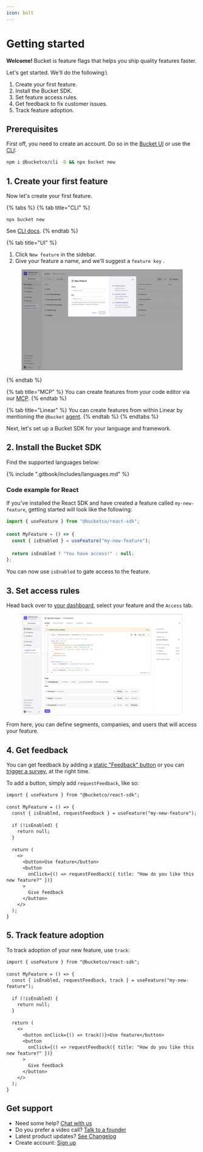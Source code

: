 ```yaml
---
icon: bolt
---
```


# Getting started

**Welcome!** Bucket is feature flags that helps you ship quality features faster.&#x20;

Let's get started. We'll do the following:\


1. Create your first feature.
2. Install the Bucket SDK.
3. Set feature access rules.
4. Get feedback to fix customer issues.
5. Track feature adoption.



## Prerequisites

First off, you need to create an account. Do so in the [Bucket UI](https://app.bucket.co) or use the [CLI](sdk/documents/cli/):

```bash
npm i @bucketco/cli -D && npx bucket new
```

## 1. Create your first feature&#x20;

Now let's create your first feature.&#x20;

{% tabs %}
{% tab title="CLI" %}
```
npx bucket new
```

See [CLI docs](sdk/documents/cli/).
{% endtab %}

{% tab title="UI" %}
1. Click `New feature` in the sidebar.
2. Give your feature a name, and we'll suggest a `feature key` .

<div data-full-width="false"><figure><img src=".gitbook/assets/image (8).png" alt=""><figcaption></figcaption></figure></div>


{% endtab %}

{% tab title="MCP" %}
You can create features from your code editor via our [MCP](api/mcp.md).
{% endtab %}

{% tab title="Linear" %}
You can create features from within Linear by mentioning the `@bucket` [agent](integrations/linear.md).
{% endtab %}
{% endtabs %}

Next, let's set up a Bucket SDK for your language and framework.

## 2. Install the Bucket SDK

Find the supported languages below:

{% include ".gitbook/includes/languages.md" %}

### Code example for React

If you've installed the React SDK and have created a feature called `my-new-feature`, getting started will look like the following:

```jsx
import { useFeature } from "@bucketco/react-sdk";

const MyFeature = () => {
  const { isEnabled } = useFeature("my-new-feature");

  return isEnabled ? "You have access!" : null;
};
```

You can now use `isEnabled` to gate access to the feature.&#x20;

## 3. Set access rules

Head back over to [your dashboard](https://app.bucket.co/), select your feature and the `Access` tab.

<figure><img src=".gitbook/assets/image (9).png" alt=""><figcaption></figcaption></figure>

From here, you can define segments, companies, and users that will access your feature.

## 4. Get feedback <a href="#next-steps-1" id="next-steps-1"></a>

You can get feedback by adding a [static "Feedback" button](product-handbook/feature-feedback/give-feedback-button.md) or you can [trigger a survey](product-handbook/feature-analysis/automated-feedback-surveys.md), at the right time.

To add a button, simply add `requestFeedback`, like so:

```tsx
import { useFeature } from "@bucketco/react-sdk";

const MyFeature = () => {
  const { isEnabled, requestFeedback } = useFeature("my-new-feature");

  if (!isEnabled) {
    return null;
  }

  return (
    <>
      <button>Use feature</button>
      <button
        onClick={() => requestFeedback({ title: "How do you like this new feature?" })}
      >
        Give feedback
      </button>
    </>
  );
}
```

## 5. Track feature adoption

To track adoption of your new feature, use `track`:

```tsx
import { useFeature } from "@bucketco/react-sdk";

const MyFeature = () => {
  const { isEnabled, requestFeedback, track } = useFeature("my-new-feature");

  if (!isEnabled) {
    return null;
  }

  return (
    <>
      <button onClick={() => track()}>Use feature</button>
      <button
        onClick={() => requestFeedback({ title: "How do you like this new feature?" })}
      >
        Give feedback
      </button>
    </>
  );
}
```

## Get support

* Need some help? [Chat with us](mailto:hello@bucket.co)
* Do you prefer a video call? [Talk to a founder](https://bucket.co/contact)
* Latest product updates? [See Changelog](https://bucket.co/changelog)
* Create account: [Sign up](https://app.bucket.co)
